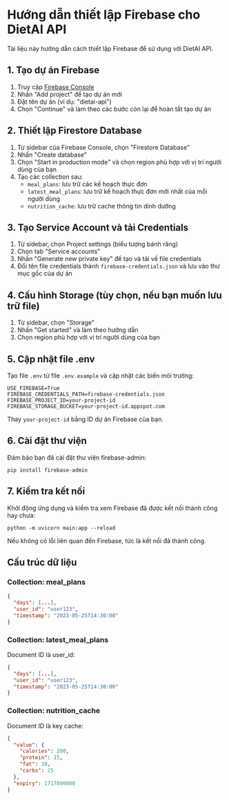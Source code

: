 # Hướng dẫn thiết lập Firebase cho DietAI API

Tài liệu này hướng dẫn cách thiết lập Firebase để sử dụng với DietAI API.

## 1. Tạo dự án Firebase

1. Truy cập [Firebase Console](https://console.firebase.google.com/)
2. Nhấn "Add project" để tạo dự án mới
3. Đặt tên dự án (ví dụ: "dietai-api")
4. Chọn "Continue" và làm theo các bước còn lại để hoàn tất tạo dự án

## 2. Thiết lập Firestore Database

1. Từ sidebar của Firebase Console, chọn "Firestore Database"
2. Nhấn "Create database"
3. Chọn "Start in production mode" và chọn region phù hợp với vị trí người dùng của bạn
4. Tạo các collection sau:
   - `meal_plans`: lưu trữ các kế hoạch thực đơn
   - `latest_meal_plans`: lưu trữ kế hoạch thực đơn mới nhất của mỗi người dùng
   - `nutrition_cache`: lưu trữ cache thông tin dinh dưỡng

## 3. Tạo Service Account và tải Credentials

1. Từ sidebar, chọn Project settings (biểu tượng bánh răng)
2. Chọn tab "Service accounts"
3. Nhấn "Generate new private key" để tạo và tải về file credentials
4. Đổi tên file credentials thành `firebase-credentials.json` và lưu vào thư mục gốc của dự án

## 4. Cấu hình Storage (tùy chọn, nếu bạn muốn lưu trữ file)

1. Từ sidebar, chọn "Storage"
2. Nhấn "Get started" và làm theo hướng dẫn
3. Chọn region phù hợp với vị trí người dùng của bạn

## 5. Cập nhật file .env

Tạo file `.env` từ file `.env.example` và cập nhật các biến môi trường:

```
USE_FIREBASE=True
FIREBASE_CREDENTIALS_PATH=firebase-credentials.json
FIREBASE_PROJECT_ID=your-project-id
FIREBASE_STORAGE_BUCKET=your-project-id.appspot.com
```

Thay `your-project-id` bằng ID dự án Firebase của bạn.

## 6. Cài đặt thư viện

Đảm bảo bạn đã cài đặt thư viện firebase-admin:

```
pip install firebase-admin
```

## 7. Kiểm tra kết nối

Khởi động ứng dụng và kiểm tra xem Firebase đã được kết nối thành công hay chưa:

```
python -m uvicorn main:app --reload
```

Nếu không có lỗi liên quan đến Firebase, tức là kết nối đã thành công.

## Cấu trúc dữ liệu

### Collection: meal_plans
```json
{
  "days": [...],
  "user_id": "user123",
  "timestamp": "2023-05-25T14:30:00"
}
```

### Collection: latest_meal_plans
Document ID là user_id:
```json
{
  "days": [...],
  "user_id": "user123",
  "timestamp": "2023-05-25T14:30:00"
}
```

### Collection: nutrition_cache
Document ID là key cache:
```json
{
  "value": {
    "calories": 200,
    "protein": 15,
    "fat": 10,
    "carbs": 25
  },
  "expiry": 1717890000
}
``` 